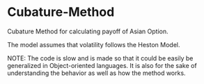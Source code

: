 # Cubature-Method
Cubature Method for calculating payoff of Asian Option.

The model assumes that volatility follows the Heston Model.

NOTE: The code is slow and is made so that it could be easily be generalized in Object-oriented languages.
It is also for the sake of understanding the behavior as well as how the method works.
